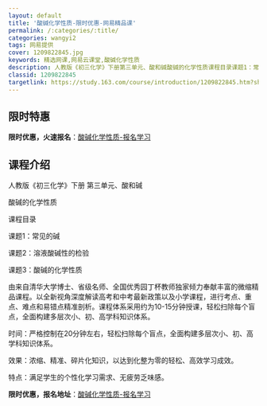 ```yaml
---
layout: default
title: '酸碱化学性质-限时优惠-网易精品课'
permalink: /:categories/:title/
categories: wangyi2
tags: 网易提供
cover: 1209822845.jpg
keywords: 精选网课,网易云课堂,酸碱化学性质
description: 人教版《初三化学》下册第三单元、酸和碱酸碱的化学性质课程目录课题1：常见的碱课题2：溶液酸碱性的检验课题3：酸碱的化学性
classid: 1209822845
targetlink: https://study.163.com/course/introduction/1209822845.htm?share=1&shareId=1025206652&utm_campaign=share&utm_medium=iphoneShare&utm_source=&utm_u=1025206652
---
```


## 限时特惠

**限时优惠，火速报名**：[酸碱化学性质-报名学习](https://study.163.com/course/introduction/1209822845.htm?share=1&shareId=1025206652&utm_campaign=share&utm_medium=iphoneShare&utm_source=&utm_u=1025206652)

## 课程介绍

人教版《初三化学》下册 第三单元、酸和碱

酸碱的化学性质  

  课程目录

  课题1：常见的碱

   课题2：溶液酸碱性的检验

   课题3：酸碱的化学性质

由来自清华大学博士、省级名师、全国优秀园丁杯教师独家倾力奉献丰富的微缩精品课程。以全新视角深度解读高考和中考最新政策以及小学课程，进行考点、重点、难点和易错点精准剖析。课程体系采用约为10-15分钟授课，轻松扫除每个盲点，全面构建多层次小、初、高学科知识体系。

时间：严格控制在20分钟左右，轻松扫除每个盲点，全面构建多层次小、初、高学科知识体系。

效果：浓缩、精准、碎片化知识，以达到化整为零的轻松、高效学习成效。

特点：满足学生的个性化学习需求、无疲劳乏味感。

**限时优惠，报名地址**：[酸碱化学性质-报名学习](https://study.163.com/course/introduction/1209822845.htm?share=1&shareId=1025206652&utm_campaign=share&utm_medium=iphoneShare&utm_source=&utm_u=1025206652)

